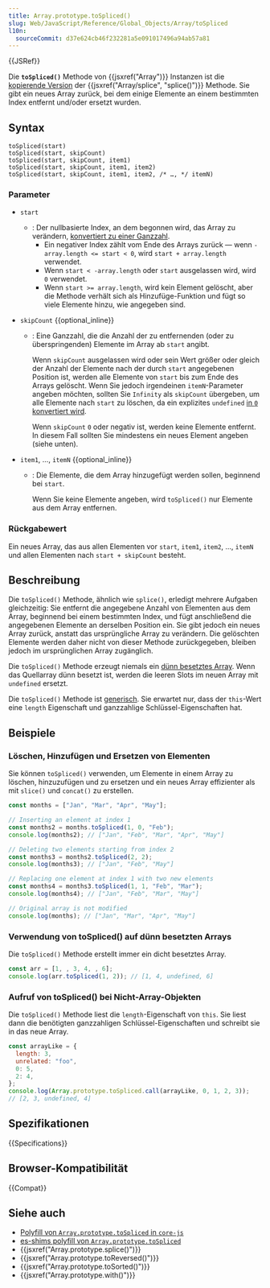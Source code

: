 ```yaml
---
title: Array.prototype.toSpliced()
slug: Web/JavaScript/Reference/Global_Objects/Array/toSpliced
l10n:
  sourceCommit: d37e624cb46f232281a5e091017496a94ab57a81
---
```


{{JSRef}}

Die **`toSpliced()`** Methode von {{jsxref("Array")}} Instanzen ist die [kopierende Version](/de/docs/Web/JavaScript/Reference/Global_Objects/Array#copying_methods_and_mutating_methods) der {{jsxref("Array/splice", "splice()")}} Methode. Sie gibt ein neues Array zurück, bei dem einige Elemente an einem bestimmten Index entfernt und/oder ersetzt wurden.

## Syntax

```js-nolint
toSpliced(start)
toSpliced(start, skipCount)
toSpliced(start, skipCount, item1)
toSpliced(start, skipCount, item1, item2)
toSpliced(start, skipCount, item1, item2, /* …, */ itemN)
```

### Parameter

- `start`

  - : Der nullbasierte Index, an dem begonnen wird, das Array zu verändern, [konvertiert zu einer Ganzzahl](/de/docs/Web/JavaScript/Reference/Global_Objects/Number#integer_conversion).
    - Ein negativer Index zählt vom Ende des Arrays zurück — wenn `-array.length <= start < 0`, wird `start + array.length` verwendet.
    - Wenn `start < -array.length` oder `start` ausgelassen wird, wird `0` verwendet.
    - Wenn `start >= array.length`, wird kein Element gelöscht, aber die Methode verhält sich als Hinzufüge-Funktion und fügt so viele Elemente hinzu, wie angegeben sind.

- `skipCount` {{optional_inline}}

  - : Eine Ganzzahl, die die Anzahl der zu entfernenden (oder zu überspringenden) Elemente im Array ab `start` angibt.

    Wenn `skipCount` ausgelassen wird oder sein Wert größer oder gleich der Anzahl der Elemente nach der durch `start` angegebenen Position ist, werden alle Elemente von `start` bis zum Ende des Arrays gelöscht. Wenn Sie jedoch irgendeinen `itemN`-Parameter angeben möchten, sollten Sie `Infinity` als `skipCount` übergeben, um alle Elemente nach `start` zu löschen, da ein explizites `undefined` [in `0` konvertiert wird](/de/docs/Web/JavaScript/Reference/Global_Objects/Number#integer_conversion).

    Wenn `skipCount` `0` oder negativ ist, werden keine Elemente entfernt.
    In diesem Fall sollten Sie mindestens ein neues Element angeben (siehe unten).

- `item1`, …, `itemN` {{optional_inline}}

  - : Die Elemente, die dem Array hinzugefügt werden sollen, beginnend bei `start`.

    Wenn Sie keine Elemente angeben, wird `toSpliced()` nur Elemente aus dem Array entfernen.

### Rückgabewert

Ein neues Array, das aus allen Elementen vor `start`, `item1`, `item2`, …, `itemN` und allen Elementen nach `start + skipCount` besteht.

## Beschreibung

Die `toSpliced()` Methode, ähnlich wie `splice()`, erledigt mehrere Aufgaben gleichzeitig: Sie entfernt die angegebene Anzahl von Elementen aus dem Array, beginnend bei einem bestimmten Index, und fügt anschließend die angegebenen Elemente an derselben Position ein. Sie gibt jedoch ein neues Array zurück, anstatt das ursprüngliche Array zu verändern. Die gelöschten Elemente werden daher nicht von dieser Methode zurückgegeben, bleiben jedoch im ursprünglichen Array zugänglich.

Die `toSpliced()` Methode erzeugt niemals ein [dünn besetztes Array](/de/docs/Web/JavaScript/Guide/Indexed_collections#sparse_arrays). Wenn das Quellarray dünn besetzt ist, werden die leeren Slots im neuen Array mit `undefined` ersetzt.

Die `toSpliced()` Methode ist [generisch](/de/docs/Web/JavaScript/Reference/Global_Objects/Array#generic_array_methods). Sie erwartet nur, dass der `this`-Wert eine `length` Eigenschaft und ganzzahlige Schlüssel-Eigenschaften hat.

## Beispiele

### Löschen, Hinzufügen und Ersetzen von Elementen

Sie können `toSpliced()` verwenden, um Elemente in einem Array zu löschen, hinzuzufügen und zu ersetzen und ein neues Array effizienter als mit `slice()` und `concat()` zu erstellen.

```js
const months = ["Jan", "Mar", "Apr", "May"];

// Inserting an element at index 1
const months2 = months.toSpliced(1, 0, "Feb");
console.log(months2); // ["Jan", "Feb", "Mar", "Apr", "May"]

// Deleting two elements starting from index 2
const months3 = months2.toSpliced(2, 2);
console.log(months3); // ["Jan", "Feb", "May"]

// Replacing one element at index 1 with two new elements
const months4 = months3.toSpliced(1, 1, "Feb", "Mar");
console.log(months4); // ["Jan", "Feb", "Mar", "May"]

// Original array is not modified
console.log(months); // ["Jan", "Mar", "Apr", "May"]
```

### Verwendung von toSpliced() auf dünn besetzten Arrays

Die `toSpliced()` Methode erstellt immer ein dicht besetztes Array.

```js
const arr = [1, , 3, 4, , 6];
console.log(arr.toSpliced(1, 2)); // [1, 4, undefined, 6]
```

### Aufruf von toSpliced() bei Nicht-Array-Objekten

Die `toSpliced()` Methode liest die `length`-Eigenschaft von `this`. Sie liest dann die benötigten ganzzahligen Schlüssel-Eigenschaften und schreibt sie in das neue Array.

```js
const arrayLike = {
  length: 3,
  unrelated: "foo",
  0: 5,
  2: 4,
};
console.log(Array.prototype.toSpliced.call(arrayLike, 0, 1, 2, 3));
// [2, 3, undefined, 4]
```

## Spezifikationen

{{Specifications}}

## Browser-Kompatibilität

{{Compat}}

## Siehe auch

- [Polyfill von `Array.prototype.toSpliced` in `core-js`](https://github.com/zloirock/core-js#change-array-by-copy)
- [es-shims polyfill von `Array.prototype.toSpliced`](https://www.npmjs.com/package/array.prototype.tospliced)
- {{jsxref("Array.prototype.splice()")}}
- {{jsxref("Array.prototype.toReversed()")}}
- {{jsxref("Array.prototype.toSorted()")}}
- {{jsxref("Array.prototype.with()")}}
